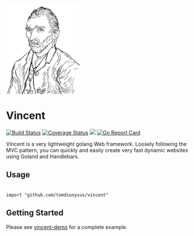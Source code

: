 ![Vincent](docs/vincent.png)

# Vincent

[![Build Status](https://travis-ci.org/tomdionysus/vincent.svg?branch=master)](https://travis-ci.org/tomdionysus/vincent) [![Coverage Status](https://coveralls.io/repos/github/tomdionysus/vincent/badge.svg)](https://coveralls.io/github/tomdionysus/vincent) [![](https://godoc.org/github.com/tomdionysus/vincent?status.svg)](http://godoc.org/github.com/tomdionysus/vincent) [![Go Report Card](https://goreportcard.com/badge/github.com/tomdionysus/vincent)](https://goreportcard.com/report/github.com/tomdionysus/vincent)

Vincent is a very lightweight golang Web framework. Loosely following the MVC pattern, you can quickly and easily create very fast dynamic websites using Goland and Handlebars.

## Usage

```golang

import "github.com/tomdionysus/vincent"

```

## Getting Started

Please see [vincent-demo](https://github.com/tomdionysus/vincent-demo) for a complete example.

